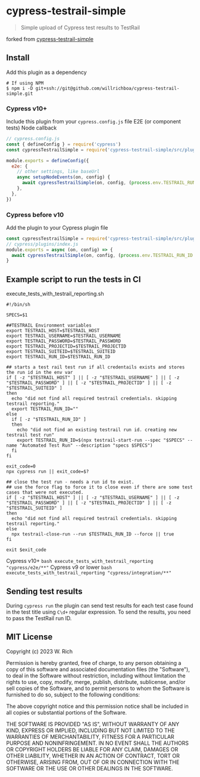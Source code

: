# cypress-testrail-simple

> Simple upload of Cypress test results to TestRail

forked from [cypress-testrail-simple](https://github.com/bahmutov/cypress-testrail-simple)

## Install

Add this plugin as a dependency

```
# If using NPM
$ npm i -D git+ssh://git@github.com/willrichboa/cypress-testrail-simple.git
```

### Cypress v10+

Include this plugin from your `cypress.config.js` file E2E (or component tests) Node callback

```js
// cypress.config.js
const { defineConfig } = require('cypress')
const cypressTestrailSimple = require('cypress-testrail-simple/src/plugin')

module.exports = defineConfig({
  e2e: {
    // other settings, like baseUrl
    async setupNodeEvents(on, config) {
      await cypressTestrailSimple(on, config, (process.env.TESTRAIL_RUN_ID === ''))
    },
  },
})
```

### Cypress before v10

Add the plugin to your Cypress plugin file

```js
const cypressTestrailSimple = require('cypress-testrail-simple/src/plugin')
// cypress/plugins/index.js
module.exports = async (on, config) => {
  await cypressTestrailSimple(on, config, (process.env.TESTRAIL_RUN_ID === ''))
}
```

## Example script to run the tests in CI

execute_tests_with_testrail_reporting.sh
```
#!/bin/sh

SPECS=$1

##TESTRAIL Environment variables
export TESTRAIL_HOST=$TESTRAIL_HOST
export TESTRAIL_USERNAME=$TESTRAIL_USERNAME
export TESTRAIL_PASSWORD=$TESTRAIL_PASSWORD
export TESTRAIL_PROJECTID=$TESTRAIL_PROJECTID
export TESTRAIL_SUITEID=$TESTRAIL_SUITEID
export TESTRAIL_RUN_ID=$TESTRAIL_RUN_ID

## starts a test rail test run if all credentails exists and stores the run id in the env var
if [ -z "$TESTRAIL_HOST" ] || [ -z "$TESTRAIL_USERNAME" ] || [ -z "$TESTRAIL_PASSWORD" ] || [ -z "$TESTRAIL_PROJECTID" ] || [ -z "$TESTRAIL_SUITEID" ]
then
  echo "did not find all required testrail credentials. skipping testrail reporting."
  export TESTRAIL_RUN_ID=""
else
  if [ -z "$TESTRAIL_RUN_ID" ]
  then
    echo "did not find an existing testrail run id. creating new testrail test run"
    export TESTRAIL_RUN_ID=$(npx testrail-start-run --spec "$SPECS" --name "Automated Test Run" --description "specs $SPECS")
  fi
fi

exit_code=0
npx cypress run || exit_code=$?

## close the test run - needs a run id to exist. 
## use the force flag to force it to close even if there are some test cases that were not executed.
if [ -z "$TESTRAIL_HOST" ] || [ -z "$TESTRAIL_USERNAME" ] || [ -z "$TESTRAIL_PASSWORD" ] || [ -z "$TESTRAIL_PROJECTID" ] || [ -z "$TESTRAIL_SUITEID" ]
then
  echo "did not find all required testrail credentials. skipping testrail reporting."
else
  npx testrail-close-run --run $TESTRAIL_RUN_ID --force || true
fi

exit $exit_code

```


Cypress v10+
`bash execute_tests_with_testrail_reporting "cypress/e2e/**"`
Cypress v9 or lower
`bash execute_tests_with_testrail_reporting "cypress/integration/**"`


## Sending test results

During `cypress run` the plugin can send test results for each test case found in the test title using `C\d+` regular expression. To send the results, you need to pass the TestRail run ID. 



## MIT License

Copyright (c) 2023 W. Rich

Permission is hereby granted, free of charge, to any person
obtaining a copy of this software and associated documentation
files (the "Software"), to deal in the Software without
restriction, including without limitation the rights to use,
copy, modify, merge, publish, distribute, sublicense, and/or sell
copies of the Software, and to permit persons to whom the
Software is furnished to do so, subject to the following
conditions:

The above copyright notice and this permission notice shall be
included in all copies or substantial portions of the Software.

THE SOFTWARE IS PROVIDED "AS IS", WITHOUT WARRANTY OF ANY KIND,
EXPRESS OR IMPLIED, INCLUDING BUT NOT LIMITED TO THE WARRANTIES
OF MERCHANTABILITY, FITNESS FOR A PARTICULAR PURPOSE AND
NONINFRINGEMENT. IN NO EVENT SHALL THE AUTHORS OR COPYRIGHT
HOLDERS BE LIABLE FOR ANY CLAIM, DAMAGES OR OTHER LIABILITY,
WHETHER IN AN ACTION OF CONTRACT, TORT OR OTHERWISE, ARISING
FROM, OUT OF OR IN CONNECTION WITH THE SOFTWARE OR THE USE OR
OTHER DEALINGS IN THE SOFTWARE.
